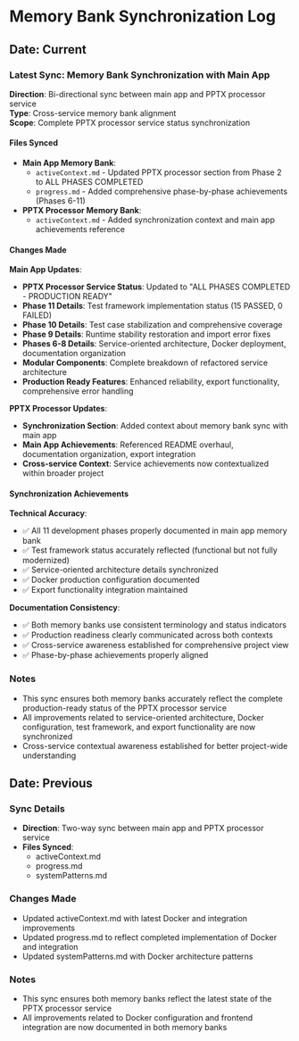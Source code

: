 # Memory Bank Synchronization Log

## Date: Current

### Latest Sync: Memory Bank Synchronization with Main App

**Direction**: Bi-directional sync between main app and PPTX processor service  
**Type**: Cross-service memory bank alignment  
**Scope**: Complete PPTX processor service status synchronization

#### Files Synced
- **Main App Memory Bank**:
  - `activeContext.md` - Updated PPTX processor section from Phase 2 to ALL PHASES COMPLETED
  - `progress.md` - Added comprehensive phase-by-phase achievements (Phases 6-11)
- **PPTX Processor Memory Bank**:
  - `activeContext.md` - Added synchronization context and main app achievements reference

#### Changes Made

**Main App Updates**:
- **PPTX Processor Service Status**: Updated to "ALL PHASES COMPLETED - PRODUCTION READY"
- **Phase 11 Details**: Test framework implementation status (15 PASSED, 0 FAILED)
- **Phase 10 Details**: Test case stabilization and comprehensive coverage
- **Phase 9 Details**: Runtime stability restoration and import error fixes
- **Phases 6-8 Details**: Service-oriented architecture, Docker deployment, documentation organization
- **Modular Components**: Complete breakdown of refactored service architecture
- **Production Ready Features**: Enhanced reliability, export functionality, comprehensive error handling

**PPTX Processor Updates**:
- **Synchronization Section**: Added context about memory bank sync with main app
- **Main App Achievements**: Referenced README overhaul, documentation organization, export integration
- **Cross-service Context**: Service achievements now contextualized within broader project

#### Synchronization Achievements

**Technical Accuracy**:
- ✅ All 11 development phases properly documented in main app memory bank
- ✅ Test framework status accurately reflected (functional but not fully modernized)
- ✅ Service-oriented architecture details synchronized
- ✅ Docker production configuration documented
- ✅ Export functionality integration maintained

**Documentation Consistency**:
- ✅ Both memory banks use consistent terminology and status indicators
- ✅ Production readiness clearly communicated across both contexts
- ✅ Cross-service awareness established for comprehensive project view
- ✅ Phase-by-phase achievements properly aligned

### Notes
- This sync ensures both memory banks accurately reflect the complete production-ready status of the PPTX processor service
- All improvements related to service-oriented architecture, Docker configuration, test framework, and export functionality are now synchronized
- Cross-service contextual awareness established for better project-wide understanding

## Date: Previous

### Sync Details
- **Direction**: Two-way sync between main app and PPTX processor service
- **Files Synced**: 
  - activeContext.md
  - progress.md
  - systemPatterns.md

### Changes Made
- Updated activeContext.md with latest Docker and integration improvements
- Updated progress.md to reflect completed implementation of Docker and integration
- Updated systemPatterns.md with Docker architecture patterns

### Notes
- This sync ensures both memory banks reflect the latest state of the PPTX processor service
- All improvements related to Docker configuration and frontend integration are now documented in both memory banks 